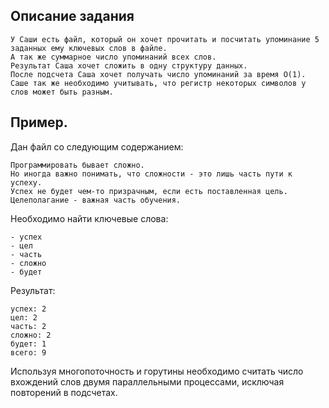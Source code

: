 
## Описание задания

```
У Саши есть файл, который он хочет прочитать и посчитать упоминание 5 заданных ему ключевых слов в файле.
А так же суммарное число упоминаний всех слов.
Результат Саша хочет сложить в одну структуру данных.
После подсчета Саша хочет получать число упоминаний за время O(1).
Саше так же необходимо учитывать, что регистр некоторых символов у слов может быть разным.
```

## Пример.
Дан файл со следующим содержанием:
```
Программировать бывает сложно.
Но иногда важно понимать, что сложности - это лишь часть пути к успеху.
Успех не будет чем-то призрачным, если есть поставленная цель.
Целеполагание - важная часть обучения.
```


Необходимо найти ключевые слова:
```
- успех
- цел
- часть
- сложно
- будет
```

Результат:
```
успех: 2
цел: 2
часть: 2
сложно: 2
будет: 1
всего: 9
```

Используя многопоточность и горутины необходимо считать число вхождений слов двумя параллельными процессами, исключая повторений в подсчетах.